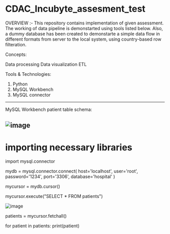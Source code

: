 # CDAC_Incubyte_assesment_test

OVERVIEW :- 
This repository contains implementation of given assessment. The working of data pipeline is demonstarted using tools listed below. Also, a dummy database has been created to demonstarte a simple data flow in different formats from server to the local system, using country-based row filteration.

Concepts:

Data processing
Data visualization
ETL

Tools & Technologies: 
1)  Python
2)  MySQL Workbench
3)  MySQL connector 
-----------------------------------------------------------------------------------------------------------------------------------------------------

MySQL Workbench patient table schema:


![image](https://user-images.githubusercontent.com/83622118/137672942-0641e04e-235f-49c1-86c8-34cfb3037829.png)
---------------------------------------------------------------------------------------------------------------------------------------------

# importing necessary libraries
import mysql.connector


mydb = mysql.connector.connect(
    host='localhost',
    user='root',
    password='1234',
    port='3306',
    database='hospital'
)


mycursor = mydb.cursor()

mycursor.execute("SELECT * FROM patients")


![image](https://user-images.githubusercontent.com/83622118/137672772-170dd5b7-1c13-4f41-8059-bab9a2da502a.png)

patients = mycursor.fetchall()

for patient in patients:
    print(patient)
